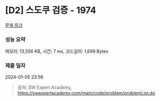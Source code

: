 # [D2] 스도쿠 검증 - 1974 

[문제 링크](https://swexpertacademy.com/main/code/problem/problemDetail.do?contestProbId=AV5Psz16AYEDFAUq) 

### 성능 요약

메모리: 13,556 KB, 시간: 7 ms, 코드길이: 1,699 Bytes

### 제출 일자

2024-01-05 23:56



> 출처: SW Expert Academy, https://swexpertacademy.com/main/code/problem/problemList.do